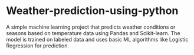 # Weather-prediction-using-python
A simple machine learning project that predicts weather conditions or seasons based on temperature data using Pandas and Scikit-learn. The model is trained on labeled data and uses basic ML algorithms like Logistic Regression for prediction.
